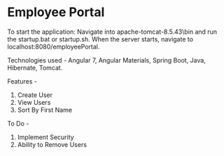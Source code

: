 # Employee Portal

To start the application:
Navigate into apache-tomcat-8.5.43\bin and run the startup.bat or startup.sh.
When the server starts, navigate to localhost:8080/employeePortal.

Technologies used - Angular 7, Angular Materials, Spring Boot, Java, Hibernate, Tomcat.

Features - 
1. Create User
2. View Users
3. Sort By First Name

To Do - 
1. Implement Security
2. Ability to Remove Users

